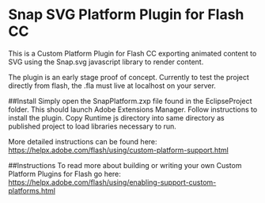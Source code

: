 Snap SVG Platform Plugin for Flash CC
=====================================

This is a Custom Platform Plugin for Flash CC exporting animated content to SVG using the Snap.svg javascript library to render content.

The plugin is an early stage proof of concept. Currently to test the project directly from flash, the .fla must live at localhost on your server.

##Install
Simply open the SnapPlatform.zxp file found in the EclipseProject folder. This should launch Adobe Extensions Manager. Follow instructions to install the plugin.
Copy Runtime js directory into same directory as published project to load libraries necessary to run.

More detailed instructions can be found here:
https://helpx.adobe.com/flash/using/custom-platform-support.html

##Instructions
To read more about building or writing your own Custom Platform Plugins for Flash go here:
https://helpx.adobe.com/flash/using/enabling-support-custom-platforms.html
